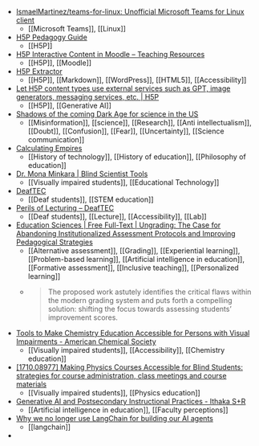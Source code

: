 - [IsmaelMartinez/teams-for-linux: Unofficial Microsoft Teams for Linux client](https://github.com/IsmaelMartinez/teams-for-linux)
	- [[Microsoft Teams]], [[Linux]]
- [H5P Pedagogy Guide](https://h5p.psu.edu/)
	- [[H5P]]
- [H5P Interactive Content in Moodle – Teaching Resources](https://teaching-resources.delta.ncsu.edu/h5p-interactive-content/)
	- [[H5P]], [[Moodle]]
- [H5P Extractor](https://snordian.de/h5p-extractor-poc/)
	- [[H5P]], [[Markdown]], [[WordPress]], [[HTML5]], [[Accessibility]]
- [Let H5P content types use external services such as GPT, image generators, messaging services, etc. | H5P](https://h5p.org/node/1454313)
	- [[H5P]], [[Generative AI]]
- [Shadows of the coming Dark Age for science in the US](https://www.protagonist-science.com/p/shadows-of-the-coming-dark-age-for)
	- [[Misinformation]], [[science]], [[Research]], [[Anti intellectualism]], [[Doubt]], [[Confusion]], [[Fear]], [[Uncertainty]], [[Science communication]]
- [Calculating Empires](https://calculatingempires.net/?pos=20018.71%252C8725.00%252C12.4132)
	- [[History of technology]], [[History of education]], [[Philosophy of education]]
- [Dr. Mona Minkara | Blind Scientist Tools](https://monaminkara.com/blind-scientist-tools/#gsc.tab=0)
	- [[Visually impaired students]], [[Educational Technology]]
- [DeafTEC](https://deaftec.org/)
	- [[Deaf students]], [[STEM education]]
- [Perils of Lecturing – DeafTEC](https://deaftec.org/teaching-learning/perils-of-lecturing/)
	- [[Deaf students]], [[Lecture]], [[Accessibility]], [[Lab]]
- [Education Sciences | Free Full-Text | Ungrading: The Case for Abandoning Institutionalized Assessment Protocols and Improving Pedagogical Strategies](https://www.mdpi.com/2227-7102/13/11/1091)
	- [[Alternative assessment]], [[Grading]], [[Experiential learning]], [[Problem-based learning]], [[Artificial intelligence in education]], [[Formative assessment]], [[Inclusive teaching]], [[Personalized learning]]
	- >The proposed work astutely identifies the critical flaws within the modern grading system and puts forth a compelling solution: shifting the focus towards assessing students’ improvement scores.
- [Tools to Make Chemistry Education Accessible for Persons with Visual Impairments - American Chemical Society](https://www.acs.org/acs-webinars/library/chemistry-for-all.html)
	- [[Visually impaired students]], [[Accessibility]], [[Chemistry education]]
- [[1710.08977] Making Physics Courses Accessible for Blind Students: strategies for course administration, class meetings and course materials](https://arxiv.org/abs/1710.08977)
	- [[Visually impaired students]], [[Physics education]]
- [Generative AI and Postsecondary Instructional Practices - Ithaka S+R](https://sr.ithaka.org/publications/generative-ai-and-postsecondary-instructional-practices/)
	- [[Artificial intelligence in education]], [[Faculty perceptions]]
- [Why we no longer use LangChain for building our AI agents](https://www.octomind.dev/blog/why-we-no-longer-use-langchain-for-building-our-ai-agents)
	- [[langchain]]
-